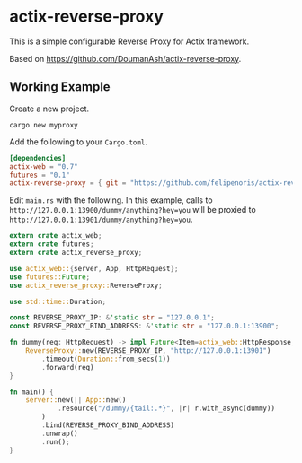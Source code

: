 
# actix-reverse-proxy

This is a simple configurable Reverse Proxy for Actix framework.

Based on https://github.com/DoumanAsh/actix-reverse-proxy.

## Working Example

Create a new project.

```shell
cargo new myproxy
```

Add the following to your `Cargo.toml`.

```toml
[dependencies]
actix-web = "0.7"
futures = "0.1"
actix-reverse-proxy = { git = "https://github.com/felipenoris/actix-reverse-proxy" }
```

Edit `main.rs` with the following. In this example, calls to `http://127.0.0.1:13900/dummy/anything?hey=you`
will be proxied to `http://127.0.0.1:13901/dummy/anything?hey=you`.

```rust
extern crate actix_web;
extern crate futures;
extern crate actix_reverse_proxy;

use actix_web::{server, App, HttpRequest};
use futures::Future;
use actix_reverse_proxy::ReverseProxy;

use std::time::Duration;

const REVERSE_PROXY_IP: &'static str = "127.0.0.1";
const REVERSE_PROXY_BIND_ADDRESS: &'static str = "127.0.0.1:13900";

fn dummy(req: HttpRequest) -> impl Future<Item=actix_web::HttpResponse, Error=actix_web::Error> {
    ReverseProxy::new(REVERSE_PROXY_IP, "http://127.0.0.1:13901")
        .timeout(Duration::from_secs(1))
        .forward(req)
}

fn main() {
    server::new(|| App::new()
            .resource("/dummy/{tail:.*}", |r| r.with_async(dummy))
        )
        .bind(REVERSE_PROXY_BIND_ADDRESS)
        .unwrap()
        .run();
}
```
